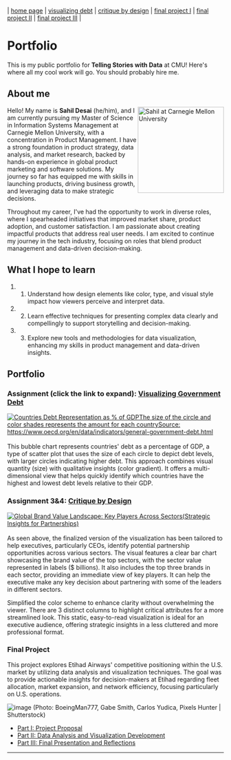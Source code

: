 | [home page](https://cmustudent.github.io/tswd-portfolio-templates/) | [visualizing debt](visualizing-government-debt) | [critique by design](critique-by-design) | [final project I](final-project-part-one) | [final project II](final-project-part-two) | [final project III](final-project-part-three) |

# Portfolio
This is my public portfolio for **Telling Stories with Data** at CMU! Here's where all my cool work will go. You should probably hire me.

## About me
<img src="IMG_2024_08_25-12_43_14_6070_262BB060.jpeg" alt="Sahil at Carnegie Mellon University" width="200" align="right"/>

Hello! My name is **Sahil Desai** (he/him), and I am currently pursuing my Master of Science in Information Systems Management at Carnegie Mellon University, with a concentration in Product Management. I have a strong foundation in product strategy, data analysis, and market research, backed by hands-on experience in global product marketing and software solutions. My journey so far has equipped me with skills in launching products, driving business growth, and leveraging data to make strategic decisions.

Throughout my career, I've had the opportunity to work in diverse roles, where I spearheaded initiatives that improved market share, product adoption, and customer satisfaction. I am passionate about creating impactful products that address real user needs. I am excited to continue my journey in the tech industry, focusing on roles that blend product management and data-driven decision-making.

## What I hope to learn
1. 1. Understand how design elements like color, type, and visual style impact how viewers perceive and interpret data.
2. 2. Learn effective techniques for presenting complex data clearly and compellingly to support storytelling and decision-making.
3. 3. Explore new tools and methodologies for data visualization, enhancing my skills in product management and data-driven insights.

## Portfolio

### Assignment (click the link to expand): [Visualizing Government Debt](visualizing-government-debt)

<div class='tableauPlaceholder' id='viz1726011067335' style='position: relative'>
  <noscript>
    <a href='#'>
      <img alt='Countries Debt Representation as % of GDPThe size of the circle and color shades represents the amount for each countrySource: https:&#47;&#47;www.oecd.org&#47;en&#47;data&#47;indicators&#47;general-government-debt.html ' src='https:&#47;&#47;public.tableau.com&#47;static&#47;images&#47;Co&#47;CountriesDebtRepresentation&#47;CountriesDebtRepresentationasofGDP&#47;1_rss.png' style='border: none' />
    </a>
  </noscript>
  <object class='tableauViz'  style='display:none;'>
    <param name='host_url' value='https%3A%2F%2Fpublic.tableau.com%2F' /> 
    <param name='embed_code_version' value='3' /> <param name='site_root' value='' />
    <param name='name' value='CountriesDebtRepresentation&#47;CountriesDebtRepresentationasofGDP' />
    <param name='tabs' value='no' />
    <param name='toolbar' value='yes' />
    <param name='static_image' value='https:&#47;&#47;public.tableau.com&#47;static&#47;images&#47;Co&#47;CountriesDebtRepresentation&#47;CountriesDebtRepresentationasofGDP&#47;1.png' /> 
    <param name='animate_transition' value='yes' />
    <param name='display_static_image' value='yes' />
    <param name='display_spinner' value='yes' />
    <param name='display_overlay' value='yes' />
    <param name='display_count' value='yes' />
    <param name='language' value='en-US' />
    <param name='filter' value='publish=yes' />
  </object></div>                
  <script type='text/javascript'>                    
    var divElement = document.getElementById('viz1726011067335');                    
    var vizElement = divElement.getElementsByTagName('object')[0];                    
    vizElement.style.width='100%';vizElement.style.height=(divElement.offsetWidth*0.75)+'px';                    
    var scriptElement = document.createElement('script');                    
    scriptElement.src = 'https://public.tableau.com/javascripts/api/viz_v1.js';                    
    vizElement.parentNode.insertBefore(scriptElement, vizElement);                
  </script>
<br>
This bubble chart represents countries' debt as a percentage of GDP, a type of scatter plot that uses the size of each circle to depict debt levels, with larger circles indicating higher debt. This approach combines visual quantity (size) with qualitative insights (color gradient). It offers a multi-dimensional view that helps quickly identify which countries have the highest and lowest debt levels relative to their GDP.

### Assignment 3&4: [Critique by Design](critique-by-design)

<div class='tableauPlaceholder' id='viz1726716899509' style='position: relative'>
  <noscript>
    <a href='#'>
      <img alt='Global Brand Value Landscape: Key Players Across Sectors(Strategic Insights for Partnerships) ' src='https:&#47;&#47;public.tableau.com&#47;static&#47;images&#47;Pr&#47;Project1_17266222988410&#47;GlobalBrandValuebySector&#47;1_rss.png' style='border: none' />
    </a>
  </noscript>
  <object class='tableauViz'  style='display:none;'>
    <param name='host_url' value='https%3A%2F%2Fpublic.tableau.com%2F' />
    <param name='embed_code_version' value='3' /> 
    <param name='site_root' value='' />
    <param name='name' value='Project1_17266222988410&#47;GlobalBrandValuebySector' />
    <param name='tabs' value='no' />
    <param name='toolbar' value='yes' />
    <param name='static_image' value='https:&#47;&#47;public.tableau.com&#47;static&#47;images&#47;Pr&#47;Project1_17266222988410&#47;GlobalBrandValuebySector&#47;1.png' /> 
    <param name='animate_transition' value='yes' />
    <param name='display_static_image' value='yes' />
    <param name='display_spinner' value='yes' />
    <param name='display_overlay' value='yes' />
    <param name='display_count' value='yes' />
    <param name='language' value='en-US' />
  </object>
</div>                
<script type='text/javascript'>                    
  var divElement = document.getElementById('viz1726716899509');                    
  var vizElement = divElement.getElementsByTagName('object')[0];                    
  vizElement.style.width='100%';vizElement.style.height=(divElement.offsetWidth*0.75)+'px';                    
  var scriptElement = document.createElement('script');                    
  scriptElement.src = 'https://public.tableau.com/javascripts/api/viz_v1.js';                    
  vizElement.parentNode.insertBefore(scriptElement, vizElement);                
</script>
<br>
As seen above, the finalized version of the visualization has been tailored to help executives, particularly CEOs, identify potential partnership opportunities across various sectors. The visual features a clear bar chart showcasing the brand value of the top sectors, with the sector value represented in labels ($ billions). It also includes the top three brands in each sector, providing an immediate view of key players. It can help the executive make any key decision about partnering with some of the leaders in different sectors.

Simplified the color scheme to enhance clarity without overwhelming the viewer. There are 3 distinct columns to highlight critical attributes for a more streamlined look. This static, easy-to-read visualization is ideal for an executive audience, offering strategic insights in a less cluttered and more professional format.

### Final Project
This project explores Etihad Airways' competitive positioning within the U.S. market by utilizing data analysis and visualization techniques. The goal was to provide actionable insights for decision-makers at Etihad regarding fleet allocation, market expansion, and network efficiency, focusing particularly on U.S. operations.

![image](https://github.com/user-attachments/assets/b343ee1c-c5b8-4659-8055-1c1ab05afc8f)
(Photo: BoeingMan777, Gabe Smith, Carlos Yudica, Pixels Hunter | Shutterstock)

- [Part I: Project Proposal](final-project-part-one)
- [Part II: Data Analysis and Visualization Development](final-project-part-two)
- [Part III: Final Presentation and Reflections](final-project-part-three)

---

